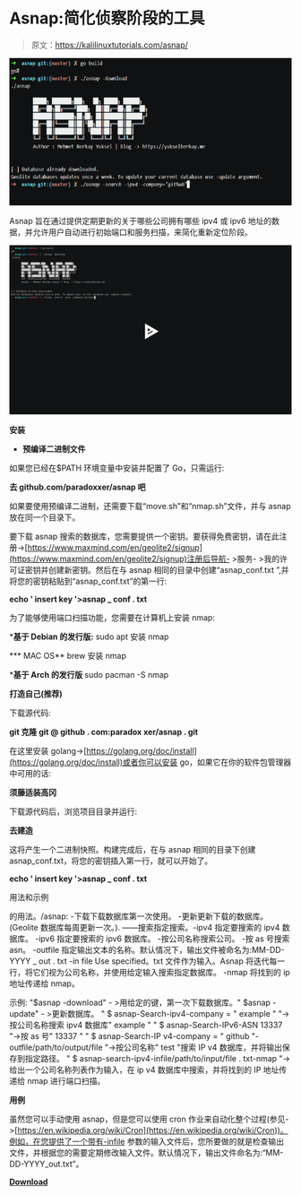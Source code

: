# Asnap:简化侦察阶段的工具

> 原文：<https://kalilinuxtutorials.com/asnap/>

[![Asnap : Tool To Render Recon Phase Easier](img//a9bf2bad9a20992deb47c349b601d53e.png "Asnap : Tool To Render Recon Phase Easier")](https://1.bp.blogspot.com/-yXYX87bBWVI/X3yOF5yoJbI/AAAAAAAAHvg/nH4FcDLHePg2pw73f74BOEXLLmxJnJozwCLcBGAsYHQ/s728/Asnap%25281%2529.png)

Asnap 旨在通过提供定期更新的关于哪些公司拥有哪些 ipv4 或 ipv6 地址的数据，并允许用户自动进行初始端口和服务扫描，来简化重新定位阶段。

[![](img//e35325295520e5118b96a63d0718fe02.png)](https://asciinema.org/a/361001)

**安装**

*   **预编译二进制文件**

如果您已经在$PATH 环境变量中安装并配置了 Go，只需运行:

**去 github.com/paradoxxer/asnap 吧**

如果要使用预编译二进制，还需要下载“move.sh”和“nmap.sh”文件，并与 asnap 放在同一个目录下。

要下载 asnap 搜索的数据库，您需要提供一个密钥。要获得免费密钥，请在此注册->[https://www.maxmind.com/en/geolite2/signup](https://www.maxmind.com/en/geolite2/signup)注册后导航- >服务- >我的许可证密钥并创建新密钥。然后在与 asnap 相同的目录中创建“asnap_conf.txt ”,并将您的密钥粘贴到“asnap_conf.txt”的第一行:

**echo ' insert key '>asnap _ conf . txt**

为了能够使用端口扫描功能，您需要在计算机上安装 nmap:

***基于 Debian 的发行版:**
sudo apt 安装 nmap

*** MAC OS**
brew 安装 nmap

***基于 Arch 的发行版**
sudo pacman -S nmap

**打造自己(推荐)**

下载源代码:

**git 克隆 git @ github . com:paradox xer/asnap . git**

在这里安装 golang->[https://golang.org/doc/install](https://golang.org/doc/install)或者你可以安装 go，如果它在你的软件包管理器中可用的话:

**须藤适装高冈**

下载源代码后，浏览项目目录并运行:

**去建造**

这将产生一个二进制快照。构建完成后，在与 asnap 相同的目录下创建 asnap_conf.txt，将您的密钥插入第一行，就可以开始了。

**echo ' insert key '>asnap _ conf . txt**

用法和示例

的用法。/asnap:
-下载下载数据库第一次使用。
-更新更新下载的数据库。(Geolite 数据库每周更新一次。).
——搜索指定搜索。-ipv4 指定要搜索的 ipv4 数据库。
-ipv6 指定要搜索的 ipv6 数据库。
-按公司名称搜索公司。
-按 as 号搜索 asn。
-outfile 指定输出文本的名称。默认情况下，输出文件被命名为:MM-DD-YYYY _ out . txt
-in file Use specified。txt 文件作为输入。Asnap 将迭代每一行，将它们视为公司名称，并使用给定输入搜索指定数据库。
-nmap 将找到的 ip 地址传递给 nmap。

示例:
"$asnap -download" - >用给定的键，第一次下载数据库。" $asnap -update" - >更新数据库。
" $ asnap-Search-ipv4-company = " example " "->按公司名称搜索 ipv4 数据库" example "
" $ asnap-Search-IPv6-ASN 13337 "->按 as 号" 13337 "
" $ asnap-Search-IP v4-company = " github "-outfile/path/to/output/file "->按公司名称" test "搜索 IP v4 数据库，并将输出保存到指定路径。
" $ asnap-search-ipv4-infile/path/to/input/file . txt-nmap "->给出一个公司名称列表作为输入，在 ip v4 数据库中搜索，并将找到的 IP 地址传递给 nmap 进行端口扫描。

**用例**

虽然您可以手动使用 asnap，但是您可以使用 cron 作业来自动化整个过程(参见->[https://en.wikipedia.org/wiki/Cron](https://en.wikipedia.org/wiki/Cron))。例如，在您提供了一个带有-infile 参数的输入文件后，您所要做的就是检查输出文件，并根据您的需要定期修改输入文件。默认情况下，输出文件命名为:“MM-DD-YYYY_out.txt”。

[**Download**](https://github.com/paradoxxer/asnap/)